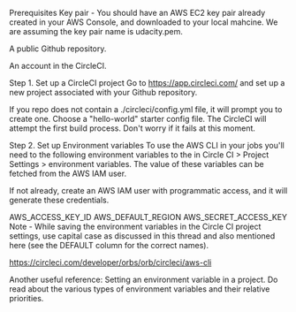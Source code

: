 Prerequisites
Key pair - You should have an AWS EC2 key pair already created in your AWS Console, and downloaded to your local mahcine. We are assuming the key pair name is udacity.pem.

A public Github repository.

An account in the CircleCI.

Step 1. Set up a CircleCI project
Go to https://app.circleci.com/ and set up a new project associated with your Github repository.

If you repo does not contain a ./circleci/config.yml file, it will prompt you to create one. Choose a "hello-world" starter config file. The CircleCI will attempt the first build process. Don't worry if it fails at this moment.

Step 2. Set up Environment variables
To use the AWS CLI in your jobs you'll need to the following environment variables to the in Circle CI > Project Settings > environment variables. The value of these variables can be fetched from the AWS IAM user.

If not already, create an AWS IAM user with programmatic access, and it will generate these credentials.

AWS_ACCESS_KEY_ID
AWS_DEFAULT_REGION
AWS_SECRET_ACCESS_KEY
Note - While saving the environment variables in the Circle CI project settings, use capital case as discussed in this thread and also mentioned here (see the DEFAULT column for the correct names).

https://circleci.com/developer/orbs/orb/circleci/aws-cli

Another useful reference: Setting an environment variable in a project. Do read about the various types of environment variables and their relative priorities.

